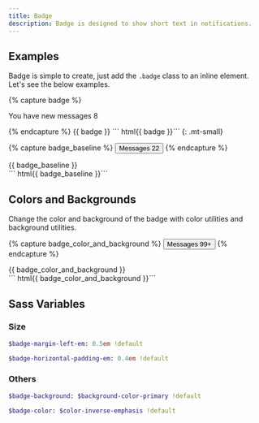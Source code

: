 ```yaml
---
title: Badge
description: Badge is designed to show short text in notifications.
---
```


## Examples

Badge is simple to create,
just add the `.badge` class to an inline element.
Let's see the below examples.

{% capture badge %}
<p>
  You have new messages <span class="badge">8</span>
</p>
{% endcapture %}
{{ badge }}
``` html{{ badge }}```
{: .mt-small}

{% capture badge_baseline %}
<button class="btn btn-hollow-primary">
  Messages <span class="badge">22</span>
</button>
{% endcapture %}
<div class="button-example">
  {{ badge_baseline }}
</div>
``` html{{ badge_baseline }}```

## Colors and Backgrounds

Change the color and background of the badge
with color utilities and background utilities.

{% capture badge_color_and_background %}
<button class="btn btn-dark">
  Messages <span class="badge c-dark bc-light">99+</span>
</button>
{% endcapture %}
<div class="button-example">
  {{ badge_color_and_background }}
</div>
``` html{{ badge_color_and_background }}```

## Sass Variables

### Size

``` sass
$badge-margin-left-em: 0.5em !default
```

``` sass
$badge-horizontal-padding-em: 0.4em !default
```

### Others

``` sass
$badge-background: $background-color-primary !default
```

``` sass
$badge-color: $color-inverse-emphasis !default
```